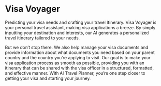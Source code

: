 # Visa Voyager
Predicting your visa needs and crafting your travel Itinerary. Visa Voyager is your personal travel assistant, making visa applications a breeze. By simply inputting your destination and interests, our AI generates a personalized travel itinerary tailored to your needs. 

But we don’t stop there. We also help manage your visa documents and provide information about what documents you need based on your parent country and the country you’re applying to visit. Our goal is to make your visa application process as smooth as possible, providing you with an itinerary that can be shared with the visa officer in a structured, formatted, and effective manner. With AI Travel Planner, you’re one step closer to getting your visa and starting your journey.

